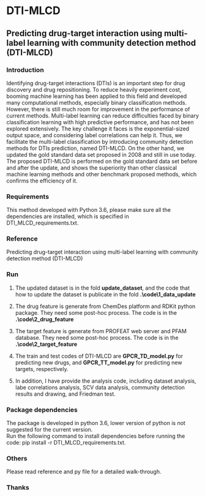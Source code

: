 # DTI-MLCD
## Predicting drug-target interaction using multi-label learning with community detection method (DTI-MLCD)

### Introduction
Identifying drug-target interactions (DTIs) is an important step for drug discovery and drug repositioning. To reduce heavily experiment cost, booming machine learning has been applied to this field and developed many computational methods, especially binary classification methods. However, there is still much room for improvement in the performance of current methods. Multi-label learning can reduce difficulties faced by binary classification learning with high predictive performance, and has not been explored extensively. The key challenge it faces is the exponential-sized output space, and considering label correlations can help it. Thus, we facilitate the multi-label classification by introducing community detection methods for DTIs prediction, named DTI-MLCD. On the other hand, we updated the gold standard data set proposed in 2008 and still in use today. The proposed DTI-MLCD is performed on the gold standard data set before and after the update, and shows the superiority than other classical machine learning methods and other benchmark proposed methods, which confirms the efficiency of it.

### Requirements
This method developed with Python 3.6, please make sure all the dependencies are installed, which is specified in DTI_MLCD_requirements.txt.


### Reference
Predicting drug-target interaction using multi-label learning with community detection method (DTI-MLCD)


### Run
1. The updated dataset is in the fold **update_dataset**, and the code that how to update the dataset is publicate in the fold **.\code\1_data_update**

2. The drug feature is generate from ChemDes platform and RDKit python package. They need some post-hoc process. The code is in the **.\code\2_drug_feature**

3. The target feature is generate from PROFEAT web server and PFAM database. They need some post-hoc process. The code is in the **.\code\2_target_feature**

4. The train and test codes of DTI-MLCD are **GPCR_TD_model.py** for predicting new drugs, and **GPCR_TT_model.py** for predicting new targets, respectively.

5. In addition, I have provide the analysis code, including dataset analysis, labe correlations analysis, SCV data analysis, community detection results and drawing, and Friedman test.

### Package dependencies

The package is developed in python 3.6, lower version of python is not suggested for the current version.  
Run the following command to install dependencies before running the code: pip install -r DTI_MLCD_requirements.txt.  

### Others
Please read reference and py file for a detailed walk-through.

### Thanks
